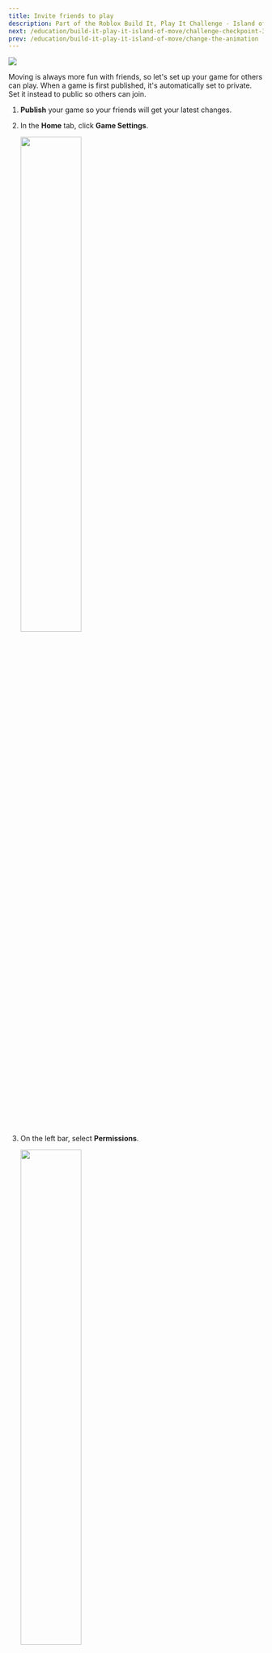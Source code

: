 ```yaml
---
title: Invite friends to play
description: Part of the Roblox Build It, Play It Challenge - Island of Move. Share the final experience with others.
next: /education/build-it-play-it-island-of-move/challenge-checkpoint-3
prev: /education/build-it-play-it-island-of-move/change-the-animation
---
```


<img src="../../assets/education/build-it-play-it-island-of-move/invite-friends-to-play/hero-banner.jpeg" />

Moving is always more fun with friends, so let's set up your game for others can play. When a game is first published, it's automatically set to private. Set it instead to public so others can join.

1. **Publish** your game so your friends will get your latest changes.

2. In the **Home** tab, click **Game Settings**.

   <img src="../../assets/education/build-it-play-it-island-of-move/invite-friends-to-play/game-settings.png" width="50%" />

3. On the left bar, select **Permissions**.

   <img src="../../assets/education/build-it-play-it-island-of-move/invite-friends-to-play/game-settings-permissions.png" width="50%" />

4. Choose **Public**.

   <img src="../../assets/education/build-it-play-it-island-of-move/invite-friends-to-play/make-public.png" width="50%" />

5. Click **Save**.

